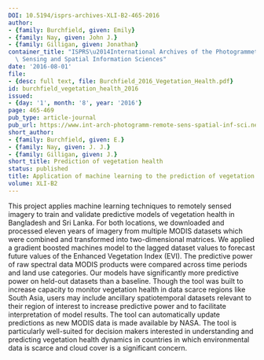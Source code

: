 ```yaml
---
DOI: 10.5194/isprs-archives-XLI-B2-465-2016
author:
- {family: Burchfield, given: Emily}
- {family: Nay, given: John J.}
- {family: Gilligan, given: Jonathan}
container_title: "ISPRS\u2014International Archives of the Photogrammetry, Remote\
  \ Sensing and Spatial Information Sciences"
date: '2016-08-01'
file:
- {desc: full text, file: Burchfield_2016_Vegetation_Health.pdf}
id: burchfield_vegetation_health_2016
issued:
- {day: '1', month: '8', year: '2016'}
page: 465-469
pub_type: article-journal
pub_url: https://www.int-arch-photogramm-remote-sens-spatial-inf-sci.net/XLI-B2/465/2016/
short_author:
- {family: Burchfield, given: E.}
- {family: Nay, given: J. J.}
- {family: Gilligan, given: J.}
short_title: Prediction of vegetation health
status: published
title: Application of machine learning to the prediction of vegetation health
volume: XLI-B2
---
```

This project applies machine learning techniques to remotely sensed imagery to train and validate predictive models of vegetation health in Bangladesh and Sri Lanka. For both locations, we downloaded and processed eleven years of imagery from multiple MODIS datasets which were combined and transformed into two-dimensional matrices. We applied a gradient boosted machines model to the lagged dataset values to forecast future values of the Enhanced Vegetation Index (EVI). The predictive power of raw spectral data MODIS products were compared across time periods and land use categories. Our models have significantly more predictive power on held-out datasets than a baseline. Though the tool was built to increase capacity to monitor vegetation health in data scarce regions like South Asia, users may include ancillary spatiotemporal datasets relevant to their region of interest to increase predictive power and to facilitate interpretation of model results. The tool can automatically update predictions as new MODIS data is made available by NASA. The tool is particularly well-suited for decision makers interested in understanding and predicting vegetation health dynamics in countries in which environmental data is scarce and cloud cover is a significant concern.
